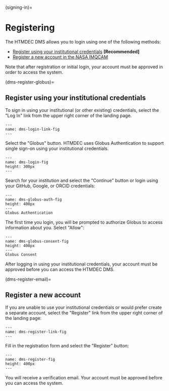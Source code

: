 (signing-in)=
# Registering

The HTMDEC DMS allows you to login using one of the following methods:
* [Register using your institutional credentials](dms-register-globus) **[Recommended]**
* [Register a new account in the NASA IMQCAM](dms-register-email)

Note that after registration or initial login, your account must be approved in
order to access the system.

(dms-register-globus)=
## Register using your institutional credentials

To sign in using your institutional (or other existing) credentials, select the
"Log In" link from the upper right corner of the landing page.

```{figure} images/imqcam-login-link.png
---
name: dms-login-link-fig
---
```

Select the "Globus" button. HTMDEC uses Globus Authentication to support
single sign-on using your institutional credentials.

```{figure} images/imqcam-login-link-globus.png
---
name: dms-login-fig
height: 300px
---
```

Search for your institution and select the "Continue" button or login using your
GitHub, Google, or ORCID credentials:

```{figure} images/globus-auth.png
---
name: dms-globus-auth-fig
height: 400px
---
Globus Authentication
```

The first time you login, you will be prompted to authorize Globus to access
information about you. Select "Allow":

```{figure} images/globus-consent.png
---
name: dms-globus-consent-fig
height: 400px
---
Globus Consent
```

After logging in using your institutional credentials, your account must be
approved before you can access the HTMDEC DMS.



(dms-register-email)=
## Register a new account

If you are unable to use your institutional credentials or would prefer create 
a separate account, select the "Register" link from the upper right corner of the
landing page:

```{figure} images/imqcam-register-link.png
---
name: dms-register-link-fig
---
```

Fill in the registration form and select the "Register" button:

```{figure} images/imqcam-register-link-signup.png
---
name: dms-register-fig
height: 400px
---
```

You will receive a verification email. Your account must be approved before you
can access the system.


